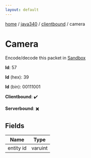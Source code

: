 ```yaml
---
layout: default
---
```


[home](/)  /  [java340](/protocol/java340)  /  [clientbound](/protocol/java340/clientbound)  /  camera

# Camera

Encode/decode this packet in [Sandbox](../../../sandbox/java340#Clientbound.Camera)

**Id**: 57

**Id** (hex): 39

**Id** (bin): 00111001

**Clientbound**: ✔️

**Serverbound**: ✖️

## Fields

Name | Type
---|---
entity id | varuint

